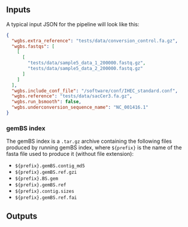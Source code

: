## Inputs

A typical input JSON for the pipeline will look like this:

```json
{
  "wgbs.extra_reference": "tests/data/conversion_control.fa.gz",
  "wgbs.fastqs": [
    [
      [
        "tests/data/sample5_data_1_200000.fastq.gz",
        "tests/data/sample5_data_2_200000.fastq.gz"
      ]
    ]
  ],
  "wgbs.include_conf_file": "/software/conf/IHEC_standard.conf",
  "wgbs.reference": "tests/data/sacCer3.fa.gz",
  "wgbs.run_bsmooth": false,
  "wgbs.underconversion_sequence_name": "NC_001416.1"
}
```

### gemBS index

The gemBS index is a `.tar.gz` archive containing the following files produced by running gemBS index, where `${prefix}` is the name of the fasta file used to produce it (without file extension):
* `${prefix}.gemBS.contig_md5`
* `${prefix}.gemBS.ref.gzi`
* `${prefix}.BS.gem`
* `${prefix}.gemBS.ref`
* `${prefix}.contig.sizes`
* `${prefix}.gemBS.ref.fai`


## Outputs
